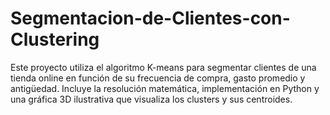 # Segmentacion-de-Clientes-con-Clustering
Este proyecto utiliza el algoritmo K-means para segmentar clientes de una tienda online en función de su frecuencia de compra, gasto promedio y antigüedad. Incluye la resolución matemática, implementación en Python y una gráfica 3D ilustrativa que visualiza los clusters y sus centroides.
